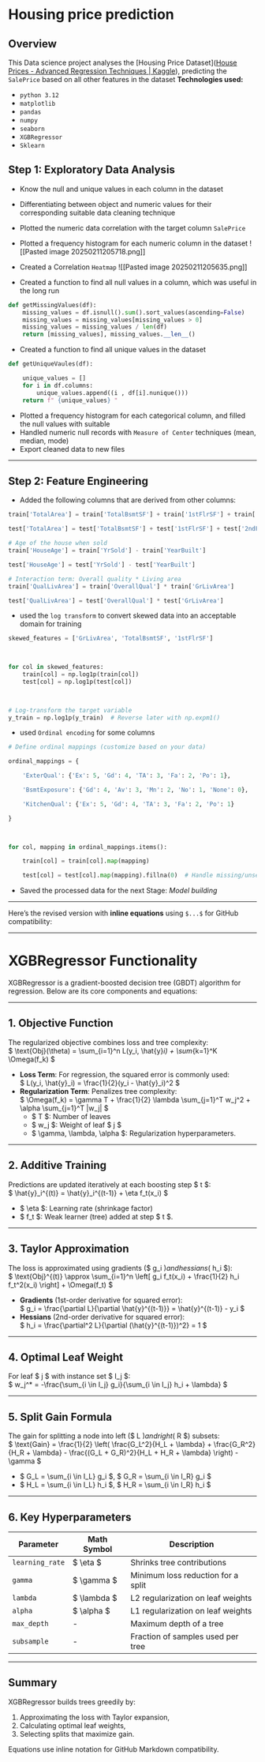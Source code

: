 # Housing price prediction

## Overview 
This Data science project analyses the [Housing Price Dataset]([House Prices - Advanced Regression Techniques | Kaggle](https://www.kaggle.com/competitions/house-prices-advanced-regression-techniques)), predicting the `SalePrice` based on all other features in the dataset
**Technologies used:**
- `python 3.12`
- `matplotlib`
- `pandas`
- `numpy`
- `seaborn`
- `XGBRegressor`
- `Sklearn`
## Step 1: Exploratory Data Analysis 

- Know the null and unique values in each column in the dataset 
- Differentiating between object and numeric values for their corresponding suitable data cleaning technique 
- Plotted the numeric data correlation with the target column `SalePrice`
- Plotted a frequency histogram for each numeric column in the dataset
![[Pasted image 20250211205718.png]]

- Created a Correlation `Heatmap` 
![[Pasted image 20250211205635.png]]

- Created a function to find all null values in a column, which was useful in the long run
```python
def getMissingValues(df):
    missing_values = df.isnull().sum().sort_values(ascending=False)
    missing_values = missing_values[missing_values > 0]
    missing_values = missing_values / len(df)
    return [missing_values], missing_values.__len__()
```

- Created a function to find all unique values in the dataset
```python
def getUniqueVaules(df):

    unique_values = []
    for i in df.columns:
        unique_values.append((i , df[i].nunique()))
    return f" {unique_values} "
```

- Plotted a frequency histogram for each categorical column, and filled the null values with suitable 
- Handled numeric null records with `Measure of Center` techniques (mean, median, mode)
- Export cleaned data to new files

--- 
## Step 2: Feature Engineering
- Added the following columns that are derived from other columns:
```python 
train['TotalArea'] = train['TotalBsmtSF'] + train['1stFlrSF'] + train['2ndFlrSF']

test['TotalArea'] = test['TotalBsmtSF'] + test['1stFlrSF'] + test['2ndFlrSF']

# Age of the house when sold
train['HouseAge'] = train['YrSold'] - train['YearBuilt']

test['HouseAge'] = test['YrSold'] - test['YearBuilt']

# Interaction term: Overall quality * Living area
train['QualLivArea'] = train['OverallQual'] * train['GrLivArea']

test['QualLivArea'] = test['OverallQual'] * test['GrLivArea']
```

- used the `log transform` to convert skewed data into an acceptable domain for training
```python
skewed_features = ['GrLivArea', 'TotalBsmtSF', '1stFlrSF']

  

for col in skewed_features:
    train[col] = np.log1p(train[col])
    test[col] = np.log1p(test[col])

  

# Log-transform the target variable
y_train = np.log1p(y_train)  # Reverse later with np.expm1()
```

- used `Ordinal encoding` for some columns 
```python 
# Define ordinal mappings (customize based on your data)

ordinal_mappings = {

    'ExterQual': {'Ex': 5, 'Gd': 4, 'TA': 3, 'Fa': 2, 'Po': 1},

    'BsmtExposure': {'Gd': 4, 'Av': 3, 'Mn': 2, 'No': 1, 'None': 0},

    'KitchenQual': {'Ex': 5, 'Gd': 4, 'TA': 3, 'Fa': 2, 'Po': 1}

}

  

for col, mapping in ordinal_mappings.items():

    train[col] = train[col].map(mapping)

    test[col] = test[col].map(mapping).fillna(0)  # Handle missing/unseen categories in test
```

- Saved the processed data for the next Stage: *Model building*

---

Here’s the revised version with **inline equations** using `$...$` for GitHub compatibility:

---

# XGBRegressor Functionality

XGBRegressor is a gradient-boosted decision tree (GBDT) algorithm for regression. Below are its core components and equations:

---

## 1. **Objective Function**
The regularized objective combines loss and tree complexity:  
$ \text{Obj}(\theta) = \sum_{i=1}^n L(y_i, \hat{y}_i) + \sum_{k=1}^K \Omega(f_k) $  
- **Loss Term**: For regression, the squared error is commonly used:  
  $ L(y_i, \hat{y}_i) = \frac{1}{2}(y_i - \hat{y}_i)^2 $  
- **Regularization Term**: Penalizes tree complexity:  
  $ \Omega(f_k) = \gamma T + \frac{1}{2} \lambda \sum_{j=1}^T w_j^2 + \alpha \sum_{j=1}^T |w_j| $  
  - $ T $: Number of leaves  
  - $ w_j $: Weight of leaf $ j $  
  - $ \gamma, \lambda, \alpha $: Regularization hyperparameters.

---

## 2. **Additive Training**
Predictions are updated iteratively at each boosting step $ t $:  
$ \hat{y}_i^{(t)} = \hat{y}_i^{(t-1)} + \eta f_t(x_i) $  
- $ \eta $: Learning rate (shrinkage factor)  
- $ f_t $: Weak learner (tree) added at step $ t $.

---

## 3. **Taylor Approximation**
The loss is approximated using gradients ($ g_i $) and hessians ($ h_i $):  
$ \text{Obj}^{(t)} \approx \sum_{i=1}^n \left[ g_i f_t(x_i) + \frac{1}{2} h_i f_t^2(x_i) \right] + \Omega(f_t) $  
- **Gradients** (1st-order derivative for squared error):  
  $ g_i = \frac{\partial L}{\partial \hat{y}^{(t-1)}} = \hat{y}^{(t-1)} - y_i $  
- **Hessians** (2nd-order derivative for squared error):  
  $ h_i = \frac{\partial^2 L}{\partial (\hat{y}^{(t-1)})^2} = 1 $  

---

## 4. **Optimal Leaf Weight**
For leaf $ j $ with instance set $ I_j $:  
$ w_j^* = -\frac{\sum_{i \in I_j} g_i}{\sum_{i \in I_j} h_i + \lambda} $

---

## 5. **Split Gain Formula**
The gain for splitting a node into left ($ L $) and right ($ R $) subsets:  
$ \text{Gain} = \frac{1}{2} \left( \frac{G_L^2}{H_L + \lambda} + \frac{G_R^2}{H_R + \lambda} - \frac{(G_L + G_R)^2}{H_L + H_R + \lambda} \right) - \gamma $  
- $ G_L = \sum_{i \in I_L} g_i $, $ G_R = \sum_{i \in I_R} g_i $  
- $ H_L = \sum_{i \in I_L} h_i $, $ H_R = \sum_{i \in I_R} h_i $  

---

## 6. **Key Hyperparameters**
| Parameter       | Math Symbol | Description                          |
|-----------------|-------------|--------------------------------------|
| `learning_rate` | $ \eta $    | Shrinks tree contributions           |
| `gamma`         | $ \gamma $  | Minimum loss reduction for a split   |
| `lambda`        | $ \lambda $ | L2 regularization on leaf weights   |
| `alpha`         | $ \alpha $  | L1 regularization on leaf weights   |
| `max_depth`     | -           | Maximum depth of a tree              |
| `subsample`     | -           | Fraction of samples used per tree    |

---

## Summary
XGBRegressor builds trees greedily by:  
1. Approximating the loss with Taylor expansion,  
2. Calculating optimal leaf weights,  
3. Selecting splits that maximize gain.  

Equations use inline notation for GitHub Markdown compatibility.
